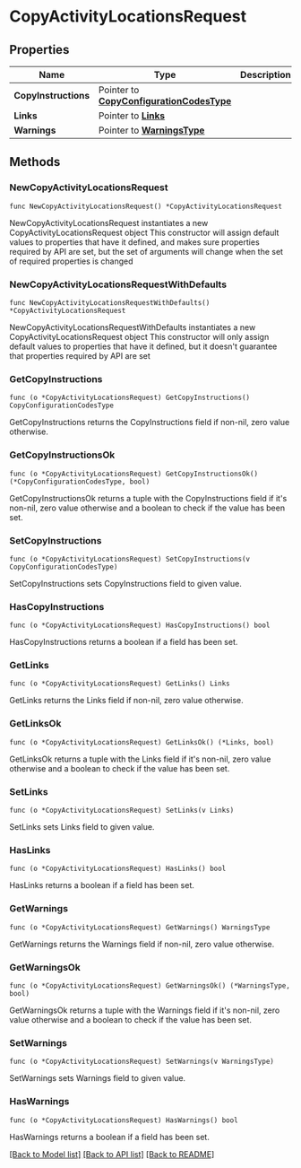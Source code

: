 # CopyActivityLocationsRequest

## Properties

Name | Type | Description | Notes
------------ | ------------- | ------------- | -------------
**CopyInstructions** | Pointer to [**CopyConfigurationCodesType**](CopyConfigurationCodesType.md) |  | [optional] 
**Links** | Pointer to [**Links**](Links.md) |  | [optional] 
**Warnings** | Pointer to [**WarningsType**](WarningsType.md) |  | [optional] 

## Methods

### NewCopyActivityLocationsRequest

`func NewCopyActivityLocationsRequest() *CopyActivityLocationsRequest`

NewCopyActivityLocationsRequest instantiates a new CopyActivityLocationsRequest object
This constructor will assign default values to properties that have it defined,
and makes sure properties required by API are set, but the set of arguments
will change when the set of required properties is changed

### NewCopyActivityLocationsRequestWithDefaults

`func NewCopyActivityLocationsRequestWithDefaults() *CopyActivityLocationsRequest`

NewCopyActivityLocationsRequestWithDefaults instantiates a new CopyActivityLocationsRequest object
This constructor will only assign default values to properties that have it defined,
but it doesn't guarantee that properties required by API are set

### GetCopyInstructions

`func (o *CopyActivityLocationsRequest) GetCopyInstructions() CopyConfigurationCodesType`

GetCopyInstructions returns the CopyInstructions field if non-nil, zero value otherwise.

### GetCopyInstructionsOk

`func (o *CopyActivityLocationsRequest) GetCopyInstructionsOk() (*CopyConfigurationCodesType, bool)`

GetCopyInstructionsOk returns a tuple with the CopyInstructions field if it's non-nil, zero value otherwise
and a boolean to check if the value has been set.

### SetCopyInstructions

`func (o *CopyActivityLocationsRequest) SetCopyInstructions(v CopyConfigurationCodesType)`

SetCopyInstructions sets CopyInstructions field to given value.

### HasCopyInstructions

`func (o *CopyActivityLocationsRequest) HasCopyInstructions() bool`

HasCopyInstructions returns a boolean if a field has been set.

### GetLinks

`func (o *CopyActivityLocationsRequest) GetLinks() Links`

GetLinks returns the Links field if non-nil, zero value otherwise.

### GetLinksOk

`func (o *CopyActivityLocationsRequest) GetLinksOk() (*Links, bool)`

GetLinksOk returns a tuple with the Links field if it's non-nil, zero value otherwise
and a boolean to check if the value has been set.

### SetLinks

`func (o *CopyActivityLocationsRequest) SetLinks(v Links)`

SetLinks sets Links field to given value.

### HasLinks

`func (o *CopyActivityLocationsRequest) HasLinks() bool`

HasLinks returns a boolean if a field has been set.

### GetWarnings

`func (o *CopyActivityLocationsRequest) GetWarnings() WarningsType`

GetWarnings returns the Warnings field if non-nil, zero value otherwise.

### GetWarningsOk

`func (o *CopyActivityLocationsRequest) GetWarningsOk() (*WarningsType, bool)`

GetWarningsOk returns a tuple with the Warnings field if it's non-nil, zero value otherwise
and a boolean to check if the value has been set.

### SetWarnings

`func (o *CopyActivityLocationsRequest) SetWarnings(v WarningsType)`

SetWarnings sets Warnings field to given value.

### HasWarnings

`func (o *CopyActivityLocationsRequest) HasWarnings() bool`

HasWarnings returns a boolean if a field has been set.


[[Back to Model list]](../README.md#documentation-for-models) [[Back to API list]](../README.md#documentation-for-api-endpoints) [[Back to README]](../README.md)


